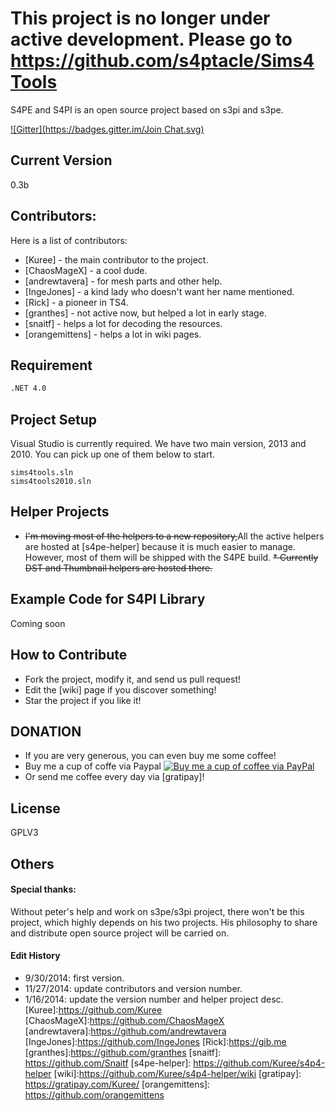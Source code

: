 # This project is no longer under active development. Please go to https://github.com/s4ptacle/Sims4Tools

S4PE and S4PI is an open source project based on s3pi and s3pe.

[![Gitter](https://badges.gitter.im/Join Chat.svg)](https://gitter.im/Kuree/Sims4Tools?utm_source=badge&utm_medium=badge&utm_campaign=pr-badge&utm_content=badge)


Current Version
----

0.3b

Contributors:
-----------

Here is a list of contributors:
* [Kuree] - the main contributor to the project.
* [ChaosMageX] - a cool dude.
* [andrewtavera] - for mesh parts and other help.
* [IngeJones] - a kind lady who doesn't want her name mentioned.
* [Rick] - a pioneer in TS4.
* [granthes] - not active now, but helped a lot in early stage.
* [snaitf] - helps a lot for decoding the resources.
* [orangemittens] - helps a lot in wiki pages.

Requirement
--------------
```sh
.NET 4.0
```
Project Setup
-------------
Visual Studio is currently required. We have two main version, 2013 and 2010. You can pick up one of them below to start.
```
sims4tools.sln
sims4tools2010.sln
```

Helper Projects
-------------
* ~~I'm moving most of the helpers to a new repository,~~All the active helpers are hosted at [s4pe-helper] because it is much easier to manage. However, most of them will be shipped with the S4PE build.
~~* Currently DST and Thumbnail helpers are hosted there.~~



Example Code for S4PI Library
------------
Coming soon

How to Contribute
-----------
- Fork the project, modify it, and send us pull request!
- Edit the [wiki] page if you discover something!
- Star the project if you like it!

DONATION
------------
- If you are very generous, you can even buy me some coffee! 
- Buy me a cup of coffe via Paypal [![Buy me a cup of coffee via PayPal](https://www.paypalobjects.com/en_US/i/btn/btn_donate_LG.gif)](https://www.paypal.com/cgi-bin/webscr?cmd=_donations&business=9FZDXF39BVWMS&lc=US&item_name=s4pe%2dproject%2ddonation&currency_code=USD&bn=PP%2dDonationsBF%3abtn_donate_LG%2egif%3aNonHosted)
- Or send me coffee every day via [gratipay]!


License
----
GPLV3

Others
----
#### Special thanks:
Without peter's help and work on s3pe/s3pi project, there won't be this project, which highly depends on his two projects. His philosophy to share and distribute open source project will be carried on.
#### Edit History
* 9/30/2014: first version.
* 11/27/2014: update contributors and version number.
* 1/16/2014: update the version number and helper project desc.
[Kuree]:https://github.com/Kuree
[ChaosMageX]:https://github.com/ChaosMageX
[andrewtavera]:https://github.com/andrewtavera
[IngeJones]:https://github.com/IngeJones
[Rick]:https://gib.me
[granthes]:https://github.com/granthes
[snaitf]: https://github.com/Snaitf
[s4pe-helper]: https://github.com/Kuree/s4p4-helper
[wiki]:https://github.com/Kuree/s4p4-helper/wiki
[gratipay]: https://gratipay.com/Kuree/
[orangemittens]: https://github.com/orangemittens
